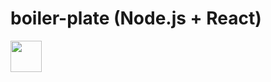 # boiler-plate (Node.js + React)
<img height="50" width="50" src="https://simpleicons.org/icons/react.svg"/></a>